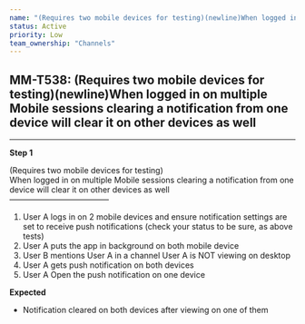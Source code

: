 ```yaml
---
name: "(Requires two mobile devices for testing)(newline)When logged in on multiple Mobile sessions clearing a notification from one device will clear it on other devices as well"
status: Active
priority: Low
team_ownership: "Channels"
---
```


## MM-T538: (Requires two mobile devices for testing)(newline)When logged in on multiple Mobile sessions clearing a notification from one device will clear it on other devices as well

---

**Step 1**

(Requires two mobile devices for testing)\
When logged in on multiple Mobile sessions clearing a notification from one device will clear it on other devices as well\
–––––––––––––––––––––––––

1. User A logs in on 2 mobile devices and ensure notification settings are set to receive push notifications (check your status to be sure, as above tests)
2. User A puts the app in background on both mobile device
3. User B mentions User A in a channel User A is NOT viewing on desktop
4. User A gets push notification on both devices
5. User A Open the push notification on one device

**Expected**

- Notification cleared on both devices after viewing on one of them
